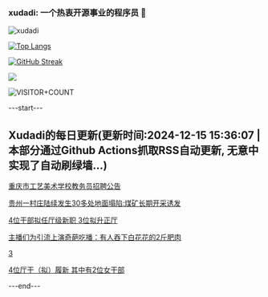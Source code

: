 ### xudadi: 一个热衷开源事业的程序员 👋

![xudadi](https://github-readme-stats-git-masterorgs-github-readme-stats-team.vercel.app/api?username=xudadi)

[![Top Langs](https://github-readme-stats.vercel.app/api/top-langs/?username=xudadi)](https://github.com/anuraghazra/github-readme-stats)

[![GitHub Streak](https://streak-stats.demolab.com?user=xudadi&locale=zh_Hans)](https://git.io/streak-stats)

![](https://raw.githubusercontent.com/xudadi/xudadi/main/assets/github-contribution-grid-snake.svg)

![VISITOR+COUNT](https://komarev.com/ghpvc/?username=xudadi&label=VISITOR+COUNT)


---start---

## Xudadi的每日更新(更新时间:2024-12-15 15:36:07 | 本部分通过Github Actions抓取RSS自动更新, 无意中实现了自动刷绿墙...)

[重庆市工艺美术学校教务员招聘公告](https://www.gongkaoleida.com/article/2230476)

[贵州一村庄陆续发生30多处地面塌陷:煤矿长期开采诱发](https://m.163.com/news/article/JJES6F07055040N3.html)

[4位干部拟任厅级新职 3位拟升正厅](https://m.163.com/news/article/JJEQ47U80530JPVV.html)

[主播们为引流上演奇葩吃播：有人吞下白花花的2斤肥肉](https://m.163.com/news/article/JJA7N7VN0530WJIN.html)

[3](https://m.163.com/touch/news/sub/domestic)

[4位厅干（拟）履新 其中有2位女干部](https://m.163.com/news/article/JJEDA6EN0530JPVV.html)

---end---
